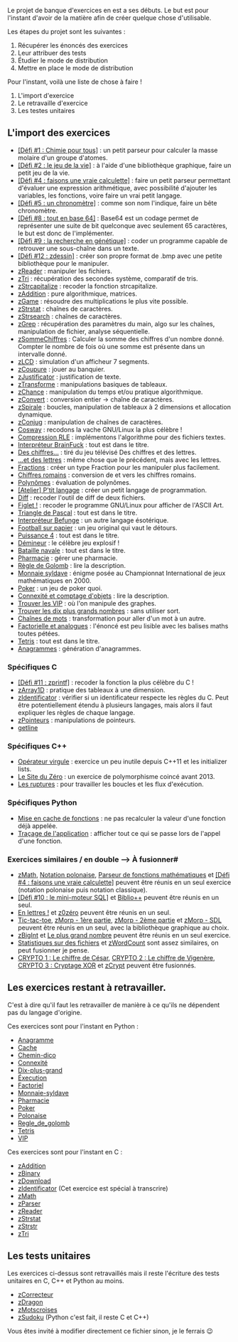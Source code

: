Le projet de banque d'exercices en est a ses débuts. Le but est pour l'instant d'avoir de la matière afin de créer quelque chose d'utilisable.

Les étapes du projet sont les suivantes :

1. Récupérer les énoncés des exercices
2. Leur attribuer des tests
3. Étudier le mode de distribution
4. Mettre en place le mode de distribution


Pour l'instant, voilà une liste de chose à faire !

  1) L'import d'exercice
  2) Le retravaille d'exercice
  3) Les testes unitaires

L'import des exercices
-------------------

  - [[Défi #1 : Chimie pour tous]](http://fr.openclassrooms.com/forum/sujet/fait-defis-1-zmol-la-chimie-pour-tous-73164) : un petit parseur pour calculer la masse molaire d'un groupe d'atomes.
  - [[Défi #2 : le jeu de la vie]](http://fr.openclassrooms.com/forum/sujet/fait-defis-2-le-jeu-de-la-vie-79892) : à l'aide d'une bibliothèque graphique, faire un petit jeu de la vie.
  - [[Défi #4 : faisons une vraie calculette]](http://fr.openclassrooms.com/forum/sujet/fait-defis-4-faisons-une-vraie-calculette-88111) : faire un petit parseur permettant d'évaluer une expression arithmétique, avec possibilité d'ajouter les variables, les fonctions, voire faire un vrai petit langage.
  - [[Défi #5 : un chronomètre]](http://fr.openclassrooms.com/forum/sujet/fait-defis-5-un-chronometre-77081) : comme son nom l'indique, faire un bête chronomètre.
  - [[Défi #8 : tout en base 64]](http://fr.openclassrooms.com/forum/sujet/defis-8-tout-en-base64-19054?page=1) : Base64 est un codage permet de représenter une suite de bit quelconque avec seulement 65 caractères, le but est donc de l'implémenter.
  - [[Défi #9 : la recherche en génétique]](http://fr.openclassrooms.com/forum/sujet/fait-defis-9-la-recherche-en-genetique-17658) : coder un programme capable de retrouver une sous-chaîne dans un texte.
  - [[Défi #12 : zdessin]](http://fr.openclassrooms.com/forum/sujet/defis-12-zdessin-30177) : créer son propre format de .bmp avec une petite bibliothèque pour le manipuler.
  - [zReader](http://fr.openclassrooms.com/forum/sujet/exercices-pour-debutants-en-c-16443#message-3053268) : manipuler les fichiers.
  - [zTri](http://fr.openclassrooms.com/forum/sujet/exercices-pour-debutants-en-c-16443?page=6#message-3105977) : récupération des secondes système, comparatif de tris.
  - [zStrcapitalize](http://fr.openclassrooms.com/forum/sujet/exercices-pour-debutants-en-c-16443?page=8#message-3137183) : recoder la fonction strcapitalize.
  - [zAddition](http://fr.openclassrooms.com/forum/sujet/exercices-pour-debutants-en-c-16443?page=11#message-3171021) : pure algorithmique, matrices.
  - [zGame](http://fr.openclassrooms.com/forum/sujet/exercices-pour-debutants-en-c-16443?page=15#message-3334599) : résoudre des multiplications le plus vite possible.
  - [zStrstat](http://fr.openclassrooms.com/forum/sujet/exercices-pour-debutants-en-c-16443?page=21#message-3526460) : chaînes de caractères.
  - [zStrsearch](http://fr.openclassrooms.com/forum/sujet/exercices-pour-debutants-en-c-16443?page=25#message-3643610) : chaînes de caractères.
  - [zGrep](http://fr.openclassrooms.com/forum/sujet/exercices-pour-debutants-en-c-16443?page=30#message-3951095) : récupération des paramètres du main, algo sur les chaînes, manipulation de fichier, analyse séquentielle.
  - [zSommeChiffres](http://fr.openclassrooms.com/forum/sujet/exercices-pour-debutants-en-c-16443?page=45#message-4568956) :  Calculer la somme des chiffres d'un nombre donné. Compter le nombre de fois où une somme est présente dans un intervalle donné.
  - [zLCD](http://fr.openclassrooms.com/forum/sujet/exercices-pour-debutants-en-c-16443?page=53#message-4718325) : simulation d'un afficheur 7 segments.
  - [zCoupure](http://fr.openclassrooms.com/forum/sujet/exercices-pour-debutants-en-c-16443?page=53#message-4756572) : jouer au banquier.
  - [zJustificator](http://fr.openclassrooms.com/forum/sujet/exercices-pour-debutants-en-c-suite-31735?page=2#message-4906896) : justification de texte.
  - [zTransforme](http://fr.openclassrooms.com/forum/sujet/exercices-pour-debutants-en-c-suite-31735?page=2#message-4977843) : manipulations basiques de tableaux.
  - [zChance](http://fr.openclassrooms.com/forum/sujet/exercices-pour-debutants-en-c-suite-31735?page=3#message-5092262) : manipulation du temps et/ou pratique algorithmique.
  - [zConvert](http://fr.openclassrooms.com/forum/sujet/exercices-pour-debutants-en-c-suite-31735?page=6#message-5179815) : conversion entier -> chaîne de caractères.
  - [zSpirale](http://fr.openclassrooms.com/forum/sujet/exercices-pour-debutants-en-c-suite-31735?page=7#message-5587869) : boucles, manipulation de tableaux à 2 dimensions et allocation dynamique.
  - [zConjug](http://fr.openclassrooms.com/forum/sujet/exercices-pour-debutants-en-c-suite-31735?page=8#message-5994797) : manipulation de chaînes de caractères.
  - [Cosway](https://openclassrooms.com/forum/sujet/exercices-venez-vous-entrainer-41065#message-2331744) : recodons la vache GNU/Linux la plus célèbre !
  - [Compression RLE](https://openclassrooms.com/forum/sujet/exercices-venez-vous-entrainer-41065?page=8#message-2559878) : implémentons l'algorithme pour des fichiers textes.
  - [Interpréteur BrainFuck](https://openclassrooms.com/forum/sujet/exercices-venez-vous-entrainer-41065?page=15#message-2688641) : tout est dans le titre.
  - [Des chiffres…](https://openclassrooms.com/forum/sujet/exercices-venez-vous-entrainer-41065?page=21#message-2866746) : tiré du jeu télévisé Des chiffres et des lettres.
  - […et des lettres](https://openclassrooms.com/forum/sujet/exercices-venez-vous-entrainer-41065?page=24#message-2973867) : même chose que le précédent, mais avec les lettres.
  - [Fractions](https://openclassrooms.com/forum/sujet/exercices-venez-vous-entrainer-41065?page=24#message-3053616) : créer un type Fraction pour les manipuler plus facilement.
  - [Chiffres romains](https://openclassrooms.com/forum/sujet/exercices-venez-vous-entrainer-41065?page=32#message-3438816) : conversion de et vers les chiffres romains.
  - [Polynômes](https://openclassrooms.com/forum/sujet/exercices-venez-vous-entrainer-41065?page=33#message-3556904) : évaluation de polynômes.
  - [[Atelier] P'tit langage](https://openclassrooms.com/forum/sujet/atelier-p-tit-langage-73961) : créer un petit langage de programmation.
  - [Diff](https://openclassrooms.com/forum/sujet/exercices-venez-vous-entrainer-41065?page=36#message-3663973) : recoder l'outil de diff de deux fichiers.
  - [Figlet !](https://openclassrooms.com/forum/sujet/exercices-venez-vous-entrainer-41065?page=37#message-3793662) : recoder le programme GNU/Linux pour afficher de l'ASCII Art.
  - [Triangle de Pascal](https://openclassrooms.com/forum/sujet/exercices-venez-vous-entrainer-41065?page=40#message-5523306) : tout est dans le titre.
  - [Interpréteur Befunge](https://openclassrooms.com/forum/sujet/exercices-venez-vous-entrainer-41065?page=42#message-6350702) : un autre langage ésotérique.
  - [Football sur papier](https://openclassrooms.com/forum/sujet/exercices-venez-vous-entrainer-95469?page=10#message-6569520) : un jeu original qui vaut le détours.
  - [Puissance 4](https://openclassrooms.com/forum/sujet/exercices-venez-vous-entrainer-95469?page=12#message-6629631) : tout est dans le titre.
  - [Démineur](https://openclassrooms.com/forum/sujet/exercices-venez-vous-entrainer-95469?page=16#message-7308691) : le célèbre jeu explosif !
  - [Bataille navale](https://openclassrooms.com/forum/sujet/exercices-venez-vous-entrainer-95469?page=19#message-7891082) : tout est dans le titre.
  - [Pharmacie](https://openclassrooms.com/forum/sujet/exercice-poo-pharmacie) : gérer une pharmacie.
  - [Règle de Golomb](https://openclassrooms.com/forum/sujet/exercice-regle-de-golomb-90007#message-6477613) : lire la description.
  - [Monnaie syldave](https://openclassrooms.com/forum/sujet/monnaie-syldave-17052#message-5154284) : énigme posée au Championnat International de jeux mathématiques en 2000.
  - [Poker](https://openclassrooms.com/forum/sujet/poker-13840#message-6354951) : un jeu de poker quoi.
  - [Connexité et comptage d'objets](https://openclassrooms.com/forum/sujet/exercice-moyen-connexite-et-comptage-d-objets-55755#message-5212991) : lire la description.
  - [Trouver les VIP](https://openclassrooms.com/forum/sujet/exercice-moyen-avance-trouver-les-vip-62523#message-6036042) : où l'on manipule des graphes.
  - [Trouver les dix plus grands nombres](https://openclassrooms.com/forum/sujet/exercice-trouver-les-dix-plus-grands-nombres-63503#message-6527864) : sans utiliser sort.
  - [Chaînes de mots](https://openclassrooms.com/forum/sujet/exercice-chaine-de-mots#message-84285368) : transformation pour aller d'un mot à un autre.
  - [Factorielle et analogues](https://openclassrooms.com/forum/sujet/exercice-la-factorielle-et-ses-analogues-37120#message-6028700) : l'énoncé est peu lisible avec les balises maths toutes pétées.
  - [Tetris](https://openclassrooms.com/forum/sujet/pygame-mini-projet-tetris-77848#message-5569352) : tout est dans le titre.
  - [Anagrammes](https://openclassrooms.com/forum/sujet/exercice-generer-tous-les-anagrammes-96770#message-5202256) : génération d'anagrammes.
 
### Spécifiques C #
 
 - [[Défi #11 : zprintf]](http://fr.openclassrooms.com/forum/sujet/defis-11-zprintf-93267) : recoder la fonction la plus célèbre du C !
 - [zArray1D](http://fr.openclassrooms.com/forum/sujet/exercices-pour-debutants-en-c-16443?page=48#message-4613259) : pratique des tableaux à une dimension.
 - [zIdentificator](http://fr.openclassrooms.com/forum/sujet/zidentificator-26334) : vérifier si un identificateur respecte les règles du C. Peut être potentiellement étendu à plusieurs langages, mais alors il faut expliquer les règles de chaque langage.
 - [zPointeurs](http://fr.openclassrooms.com/forum/sujet/exercices-pour-debutants-en-c-suite-31735?page=3#message-5035315) : manipulations de pointeurs.
 - [getline](http://fr.openclassrooms.com/forum/sujet/exercices-pour-debutants-en-c-suite-31735?page=8#message-5880450) 


### Spécifiques C++ #
 
 - [Opérateur virgule](https://openclassrooms.com/forum/sujet/exercices-venez-vous-entrainer-41065?page=8#message-2559878) : exercice un peu inutile depuis C++11 et les initializer lists.
 - [Le Site du Zéro](https://openclassrooms.com/forum/sujet/exercices-venez-vous-entrainer-95469?page=7#message-6453933) : un exercice de polymorphisme coincé avant 2013.
 - [Les ruptures](https://openclassrooms.com/forum/sujet/exercices-venez-vous-entrainer-95469?page=22#message-92378811) : pour travailler les boucles et les flux d'exécution.
 
### Spécifiques Python #
 
 - [Mise en cache de fonctions](https://openclassrooms.com/forum/sujet/exercice-mise-en-cache-des-fonctions-92251#message-6363088) : ne pas recalculer la valeur d'une fonction déjà appelée.
 - [Traçage de l'application](https://openclassrooms.com/forum/sujet/exercice-moyen-avance-tracage-de-l-execution-38393#message-5868647) : afficher tout ce qui se passe lors de l'appel d'une fonction.
 
### Exercices similaires / en double --> À fusionner#
 
 - [zMath](http://fr.openclassrooms.com/forum/sujet/exercices-pour-debutants-en-c-16443?page=13#message-3228743), [Notation polonaise](https://openclassrooms.com/forum/sujet/exercice-intermediaire-calcul-en-notation-polonaise-95987#message-5346757), [Parseur de fonctions mathématiques](https://openclassrooms.com/forum/sujet/exercices-venez-vous-entrainer-41065?page=37#message-4046707) et [[Défi #4 : faisons une vraie calculette]](http://fr.openclassrooms.com/forum/sujet/fait-defis-4-faisons-une-vraie-calculette-88111) peuvent être réunis en un seul exercice (notation polonaise puis notation classique).
 - [[Défi #10 : le mini-moteur SQL]](http://fr.openclassrooms.com/forum/sujet/defis-10-le-mini-moteur-sql-13921) et [Biblio++](https://openclassrooms.com/forum/sujet/exercices-venez-vous-entrainer-95469?page=7#message-6448659) peuvent être réunis en un seul.
 - [En lettres !](https://openclassrooms.com/forum/sujet/exercices-venez-vous-entrainer-95469?page=10#message-6532605) et [z0zéro](http://fr.openclassrooms.com/forum/sujet/exercices-pour-debutants-en-c-16443?page=39#message-4523645) peuvent être réunis en un seul.
 - [Tic-tac-toe](https://openclassrooms.com/forum/sujet/exercices-venez-vous-entrainer-95469#message-6391860), [zMorp - 1ère partie](http://fr.openclassrooms.com/forum/sujet/zmorp-1ere-partie-38685), [zMorp - 2ème partie](http://fr.openclassrooms.com/forum/sujet/zmorp-2eme-partie-24265#message-5785092) et [zMorp - SDL](http://fr.openclassrooms.com/forum/sujet/zmorp-sdl-15878) peuvent être réunis en un seul, avec la bibliothèque graphique au choix.
 - [zBigInt](http://fr.openclassrooms.com/forum/sujet/exercices-pour-debutants-en-c-16443?page=51#message-4657434) et [Le plus grand nombre](https://openclassrooms.com/forum/sujet/exercices-venez-vous-entrainer-41065?page=4#message-2447257) peuvent être réunis en un seul exercice.
 - [Statistiques sur des fichiers](https://openclassrooms.com/forum/sujet/exercices-venez-vous-entrainer-41065?page=15#message-2688641) et [zWordCount](http://fr.openclassrooms.com/forum/sujet/exercices-pour-debutants-en-c-16443?page=54#message-4816727) sont assez similaires, on peut fusionner je pense.
 - [CRYPTO 1 : Le chiffre de César](https://openclassrooms.com/forum/sujet/exercices-venez-vous-entrainer-41065?page=28#message-3168261), [CRYPTO 2 : Le chiffre de Vigenère](https://openclassrooms.com/forum/sujet/exercices-venez-vous-entrainer-41065?page=29#message-3242075), [CRYPTO 3 : Cryptage XOR](https://openclassrooms.com/forum/sujet/exercices-venez-vous-entrainer-41065?page=31#message-3337550) et [zCrypt](http://fr.openclassrooms.com/forum/sujet/exercices-pour-debutants-en-c-suite-31735?page=7#message-5500579) peuvent être fusionnés.


Les exercices restant à retravailler.
--------------------------------

C'est à dire qu'il faut les retravailler de manière à ce qu'ils ne dépendent
pas du langage d'origine. 

Ces exercices sont pour l'instant en Python :

 - [Anagramme](python/anagramme)
 - [Cache](python/cache)
 - [Chemin-dico](python/chemin-dico)
 - [Connexité](python/connexité)
 - [Dix-plus-grand](python/dix-plus-grand)
 - [Éxecution](python/execution)
 - [Factoriel](python/factoriel)
 - [Monnaie-syldave](python/monnaie-syldave)
 - [Pharmacie](python/pharmacie)
 - [Poker](python/poker)
 - [Polonaise](python/polonaise)
 - [Regle\_de\_golomb](python/regle_de_golomb)
 - [Tetris](python/tetris)
 - [VIP](python/VIP)

Ces exercices sont pour l'instant en C :

 - [zAddition](c/zAddition)
 - [zBinary](c/zBinary)
 - [zDownload](c/zDownload)
 - [zIdentificator](c/zIdentificator) (Cet exercice est spécial à transcrire) 
 - [zMath](c/zMath)
 - [zParser](c/zParser)
 - [zReader](c/zReader)
 - [zStrstat](c/zStrstat)
 - [zStrstr](c/zStrstr)
 - [zTri](c/zTri)


Les tests unitaires
---------------

Les exercices ci-dessus sont retravaillés mais il reste l'écriture des tests unitaires en C, C++ et Python au moins.

 - [zCorrecteur](algo/zCorrecteur)
 - [zDragon](algo/zDragon)
 - [zMotscroises](algo/zMotscroises)
 - [zSudoku](algo/zSudoku) (Python c'est fait, il reste C et C++)

Vous êtes invité à modifier directement ce fichier sinon, je le ferrais 😉

